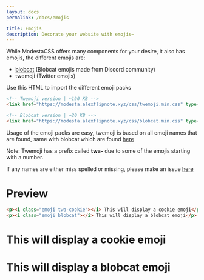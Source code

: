 ```yaml
---
layout: docs
permalink: /docs/emojis

title: Emojis
description: Decorate your website with emojis~
---
```

While ModestaCSS offers many components for your desire, it also has emojis, the different emojis are:
- [blobcat](https://discord.gg/nG8fy52) (Blobcat emojis made from Discord community)
- twemoji (Twitter emojis)

Use this HTML to import the different emoji packs
```html
<!-- Twemoji version | ~190 KB -->
<link href="https://modesta.alexflipnote.xyz/css/twemoji.min.css" type="text/css" rel="stylesheet">

<!-- Blobcat version | ~20 KB -->
<link href="https://modesta.alexflipnote.xyz/css/blobcat.min.css" type="text/css" rel="stylesheet">
```

Usage of the emoji packs are easy, twemoji is based on all emoji names that are found, same with blobcat which are found [here](https://discord.gg/nG8fy52)

Note: Twemoji has a prefix called **twa-** due to some of the emojis starting with a number.

If any names are either miss spelled or missing, please make an issue [here](https://github.com/AlexFlipnote/ModestaCSS/issues)

# Preview
```html
<p><i class="emoji twa-cookie"></i> This will display a cookie emoji</p>
<p><i class="emoji blobcat"></i> This will display a blobcat emoji</p>
```
<h1><i class="emoji twa-cookie"></i> This will display a cookie emoji</h1>
<h1 class="no-margin"><i class="emoji blobcat"></i> This will display a blobcat emoji</h1>
